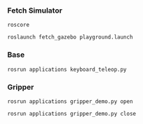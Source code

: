 

### Fetch Simulator
`roscore`

`roslaunch fetch_gazebo playground.launch`

### Base
`rosrun applications keyboard_teleop.py`

### Gripper
`rosrun applications gripper_demo.py open`

`rosrun applications gripper_demo.py close`
